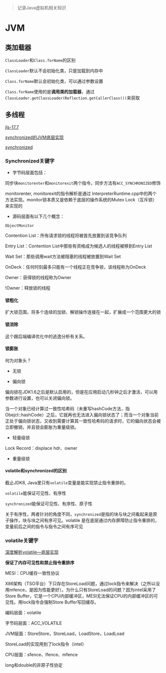 ---
---
> 记录Java虚拟机相关知识
# JVM

## 类加载器

`ClassLoader`和`Class.forName`的区别

`ClassLoader`默认不会初始化类，只是加载到内存中

`Class.forName`默认会初始化类，可以通过参数设置

`Class.forName`使用的是**调用类的加载器**，通过`ClassLoader.getClassLoader(Reflection.getCallerClass())`来获取

## 多线程

[jls-17.7](https://docs.oracle.com/javase/specs/jls/se8/html/jls-17.html#jls-17.7)

[synchronized的JVM底层实现](https://blog.csdn.net/niuwei22007/article/details/51433669)

[synchronized](https://www.cnblogs.com/aspirant/p/11470858.html)

### Synchronized关键字

- 字节码层面包括：

同步块`monitorenter`和`monitorexit`两个指令，同步方法有`ACC_SYNCHRONIZED`修饰

monitorenter, monitorexit的指令解析是通过 InterpreterRuntime.cpp中的两个方法实现。monitor锁本质又是依赖于底层的操作系统的Mutex Lock（互斥锁）来实现的

- 源码层面有以下几个概念：

`ObjectMonitor`

Contention List：所有请求锁的线程将被首先放置到该竞争队列

Entry List：Contention List中那些有资格成为候选人的线程被移到Entry List

Wait Set：那些调用wait方法被阻塞的线程被放置到Wait Set

OnDeck：任何时刻最多只能有一个线程正在竞争锁，该线程称为OnDeck

Owner：获得锁的线程称为Owner

!Owner：释放锁的线程

#### 锁粗化

扩大锁范围，将多个连续的加锁、解锁操作连接在一起，扩展成一个范围更大的锁

#### 锁消除

这个跟后端编译优化中的逃逸分析有关系。

#### 锁膨胀

何为对象头？


- 无锁

- 偏向锁

偏向锁在JDK1.6之后是默认启用的，但是在应用启动几秒钟之后才激活，可以用参数进行设置，也可以关闭偏向锁。

当一个对象已经计算过一致性哈希码（未重写hashCode方法，指Obejct::hashCode）之后，它就再也无法进入偏向锁状态了；而当一个对象当前正处于偏向锁状态，又收到需要计算其一致性哈希码的请求时，它的偏向状态会被立即撤销，并且锁会膨胀为重量级锁。


- 轻量级锁

Lock Record：displace hdr、owner

- 重量级锁



#### volatile和synchronized的区别

截止JDK8, Java里只有`volatile`变量是能实现禁止指令重排的。

`volatile`能保证可见性、有序性

`synchronized`能保证可见性、有序性、原子性

关于有序性，两者针对的角度不同，`synchronized`是指的块与块之间看起来是原子操作，块与块之间有序可见。volatile 是在底层通过内存屏障防止指令重排的，变量前后之间的指令与指令之间有序可见

### volatile关键字

[深度解析volatile—底层实现](https://www.jianshu.com/p/2643c9ea1b82)

**保证了内存可见性和禁止指令重排序**

MESI：CPU缓存一致性协议

X86架构（TSO平台）下只存在StoreLoad问题，通过lock指令来解决（之所以没用mfence，是因为性能更好）。为什么只有StoreLoad的问题？因为intel采用了Store Buffer，它是一个CPU内部缓冲区，MESI无法保证CPU的内部缓冲区的可见性。用lock指令会强制Store Buffer写回缓存。

编码层面：volatile

字节码层面：ACC_VOLATILE

JVM层面：StoreStore，StoreLoad，LoadStore，LoadLoad

StoreLoad的实现用到了lock指令（intel）

CPU层面：sfence、lfence、mfence

long和double的非原子性协定


